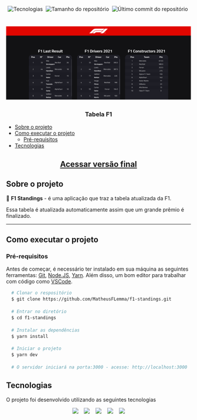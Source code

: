 <p align="center">
  <img alt="Tecnologias" src="https://img.shields.io/static/v1?label=tecnologias&message=5&color=e2e2e2&style=for-the-badge" />&nbsp;
  <img alt="Tamanho do repositório" src="https://img.shields.io/github/repo-size/MatheusFLemma/f1-standings?style=for-the-badge" />&nbsp;
  <img alt="Último commit do repositório" src="https://img.shields.io/github/last-commit/MatheusFLemma/convert-case?style=for-the-badge" />&nbsp;
</p>

<h1 align="center">
  <img src="public/screenshot-localhost_3000-2022.02.17-14_17_04.png" width="600" height="200" style="object-fit: cover; object-position: top;" alt="Foto do projeto F1 Standings">
</h1>

<h3 align="center">Tabela F1</h3>

<!--ts-->

- [Sobre o projeto](#sobre-o-projeto)
- [Como executar o projeto](#como-executar-o-projeto)
  - [Pré-requisitos](#pré-requisitos)
- [Tecnologias](#tecnologias)
<!--te-->

<a href="https://f1-standings-eta.vercel.app" rel="external" target="_blank"><h2 align="center">Acessar versão final</h2></a>

## Sobre o projeto

💬 **F1 Standings** - é uma aplicação que traz a tabela atualizada da F1.

Essa tabela é atualizada automaticamente assim que um grande prêmio é finalizado.



---

## Como executar o projeto

### Pré-requisitos

Antes de começar, é necessário ter instalado em sua máquina as seguintes ferramentas:
[Git](https://git-scm.com), [Node.JS](https://nodejs.org/en/), [Yarn](https://classic.yarnpkg.com/lang/en/docs/install/#debian-stable).
Além disso, um bom editor para trabalhar com código como [VSCode](https://code.visualstudio.com/).

```bash
  # Clonar o respositório
  $ git clone https://github.com/MatheusFLemma/f1-standings.git

  # Entrar no diretório
  $ cd f1-standings

  # Instalar as dependências
  $ yarn install

  # Iniciar o projeto
  $ yarn dev

  # O servidor iniciará na porta:3000 - acesse: http://localhost:3000
```

## Tecnologias

O projeto foi desenvolvido utilizando as seguintes tecnologias

<p align="center">
<a href="https://www.javascript.com/" rel="external" target="_blank"><img src="https://img.shields.io/badge/JavaScript-181818?style=for-the-badge&logo=JavaScript"/></a>&nbsp;&nbsp;&nbsp;
<a href="https://pt-br.reactjs.org/" rel="external" target="_blank"><img src="https://img.shields.io/badge/ReactJS-282C34?style=for-the-badge&logo=react"/></a>&nbsp;&nbsp;&nbsp;
<a href="https://vitejs.dev/" rel="external" target="_blank"><img src="https://img.shields.io/badge/Vite-efefef?style=for-the-badge&logo=Vite"/></a>&nbsp;&nbsp;&nbsp;
<a href="https://styled-components.com/" rel="external" target="_blank"><img src="https://img.shields.io/badge/Sass/Scss-141414?style=for-the-badge&logo=sass"/></a>&nbsp;&nbsp;&nbsp;
<a href="https://pages.github.com/" rel="external" target="_blank"><img src="https://img.shields.io/badge/Vercel-000?style=for-the-badge&logo=vercel"/></a>
</p>
